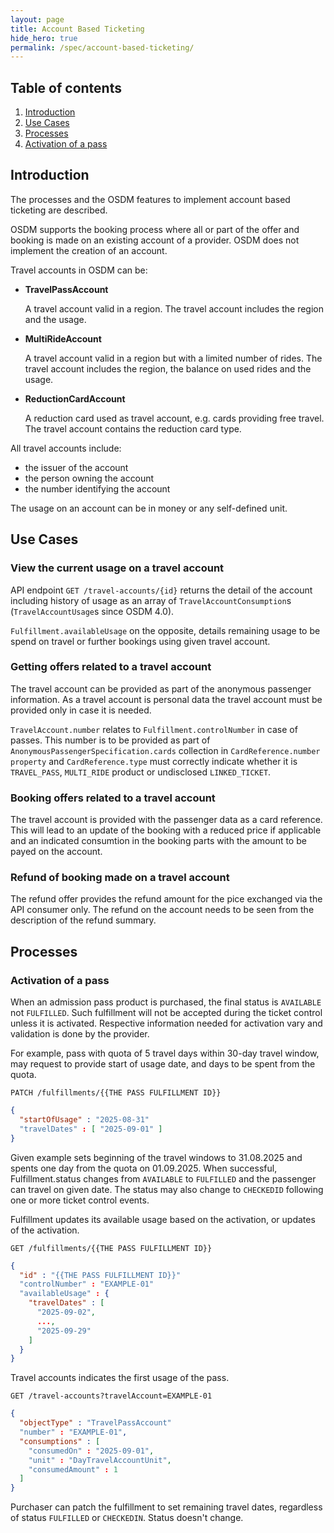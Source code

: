 ```yaml
---
layout: page
title: Account Based Ticketing
hide_hero: true
permalink: /spec/account-based-ticketing/
---
```


## Table of contents

1. [Introduction](#introduction)
2. [Use Cases](#usecases)
3. [Processes](#processes)
4. [Activation of a pass](#pass-activation)

## Introduction <a name="introduction">

The processes and the OSDM features to implement account based ticketing are
described.

OSDM supports the booking process where all or part of the offer and booking is
made on an existing account of a provider. OSDM does not implement the creation
of an account.

Travel accounts in OSDM can be:

- **TravelPassAccount**

  A travel account valid in a region. The travel account includes the region and
  the usage.

- **MultiRideAccount**

  A travel account valid in a region but with a limited number of rides. The
  travel account includes the region, the balance on used rides and the usage.

- **ReductionCardAccount**

  A reduction card used as travel account, e.g. cards providing free travel. The
  travel account contains the reduction card type.

All travel accounts include:

- the issuer of the account
- the person owning the account
- the number identifying the account

The usage on an account can be in money or any self-defined unit.

## Use Cases <a name="usecases">

### View the current usage on a travel account

API endpoint `GET /travel-accounts/{id}` returns the detail of the account
including history of usage as an array of `TravelAccountConsumption`s
(`TravelAccountUsage`s since OSDM 4.0).

`Fulfillment.availableUsage` on the opposite, details remaining usage to be
spend on travel or further bookings using given travel account.

### Getting offers related to a travel account

The travel account can be provided as part of the anonymous passenger
information. As a travel account is personal data the travel account must be
provided only in case it is needed.

`TravelAccount.number` relates to `Fulfillment.controlNumber` in case of passes.
This number is to be provided as part of `AnonymousPassengerSpecification.cards`
collection in `CardReference.number property` and `CardReference.type` must
correctly indicate whether it is `TRAVEL_PASS`, `MULTI_RIDE` product or
undisclosed `LINKED_TICKET`.

### Booking offers related to a travel account

The travel account is provided with the passenger data as a card reference. This
will lead to an update of the booking with a reduced price if applicable and an
indicated consumtion in the booking parts with the amount to be payed on the
account.

### Refund of booking made on a travel account

The refund offer provides the refund amount for the pice exchanged via the API
consumer only. The refund on the account needs to be seen from the description
of the refund summary.

## Processes <a name="processes">

### Activation of a pass <a name="pass-activation">

When an admission pass product is purchased, the final status is `AVAILABLE` not
`FULFILLED`. Such fulfillment will not be accepted during the ticket control
unless it is activated. Respective information needed for activation vary and
validation is done by the provider.

For example, pass with quota of 5 travel days within 30-day travel window, may
request to provide start of usage date, and days to be spent from the quota.

`PATCH /fulfillments/{{THE PASS FULFILLMENT ID}}`

```json
{
  "startOfUsage" : "2025-08-31"
  "travelDates" : [ "2025-09-01" ]
}
```

Given example sets beginning of the travel windows to 31.08.2025 and spents one
day from the quota on 01.09.2025. When successful, Fulfillment.status changes
from `AVAILABLE` to `FULFILLED` and the passenger can travel on given date. The
status may also change to `CHECKEDID` following one or more ticket control
events.

Fulfillment updates its available usage based on the activation, or updates of
the activation.

`GET /fulfillments/{{THE PASS FULFILLMENT ID}}`

```json
{
  "id" : "{{THE PASS FULFILLMENT ID}}"
  "controlNumber" : "EXAMPLE-01"
  "availableUsage" : {
    "travelDates" : [
      "2025-09-02",
      ...,
      "2025-09-29"
    ]
  }
}
```

Travel accounts indicates the first usage of the pass.

`GET /travel-accounts?travelAccount=EXAMPLE-01`

```json
{
  "objectType" : "TravelPassAccount"
  "number" : "EXAMPLE-01",
  "consumptions" : [
    "consumedOn" : "2025-09-01",
    "unit" : "DayTravelAccountUnit",
    "consumedAmount" : 1
  ]
}
```

Purchaser can patch the fulfillment to set remaining travel dates, regardless of
status `FULFILLED` or `CHECKEDIN`. Status doesn't change.
